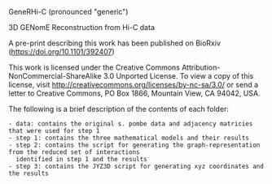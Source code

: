 GeneRHi-C (pronounced "generic")

3D GENomE Reconstruction from Hi-C data

A pre-print describing this work has been published on BioRxiv (https://doi.org/10.1101/392407)

This work is licensed under the Creative Commons Attribution-NonCommercial-ShareAlike 3.0 Unported License. To view a copy of this license, visit http://creativecommons.org/licenses/by-nc-sa/3.0/ or send a letter to Creative Commons, PO Box 1866, Mountain View, CA 94042, USA.

The following is a brief description of the contents of each folder:
	
	- data: contains the original s. pombe data and adjacency matricies that were used for step 1
	- step 1: contains the three mathematical models and their results
	- step 2: contains the script for generating the graph-representation from the reduced set of interactions
	  identified in step 1 and the results
	- step 3: contains the JYZ3D script for generating xyz coordinates and the results
